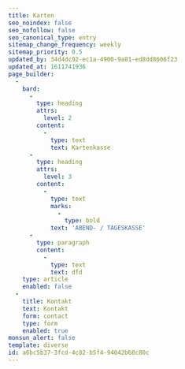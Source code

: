 ```yaml
---
title: Karten
seo_noindex: false
seo_nofollow: false
seo_canonical_type: entry
sitemap_change_frequency: weekly
sitemap_priority: 0.5
updated_by: 34d4dc92-ec1a-4900-9a81-ed8dd8606f23
updated_at: 1611741936
page_builder:
  -
    bard:
      -
        type: heading
        attrs:
          level: 2
        content:
          -
            type: text
            text: Kartenkasse
      -
        type: heading
        attrs:
          level: 3
        content:
          -
            type: text
            marks:
              -
                type: bold
            text: 'ABEND- / TAGESKASSE'
      -
        type: paragraph
        content:
          -
            type: text
            text: dfd
    type: article
    enabled: false
  -
    title: Kontakt
    text: Kontakt
    form: contact
    type: form
    enabled: true
monsun_alert: false
template: diverse
id: a6bc5b37-3fcd-4c82-b5f4-94042b68c80c
---
```

